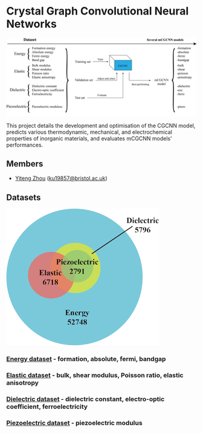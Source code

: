 # Crystal Graph Convolutional Neural Networks

![Logo](dissertation/image/model.jpg)

This project details the development and optimisation of the CGCNN model, predicts various thermodynamic, mechanical, and electrochemical properties of inorganic materials, and evaluates mCGCNN models’ performances. 

## Members

- [Yiteng Zhou](https://github.com/YitengZhou) (ku19857@bristol.ac.uk)

## Datasets

![dataset](dissertation/image/dataset.jpg)

### [Energy dataset](dissertation/datasets/energy) - formation, absolute, fermi, bandgap

### [Elastic dataset](dissertation/datasets/elastic/readme.md) - bulk, shear modulus, Poisson ratio, elastic anisotropy

### [Dielectric dataset](dissertation/datasets/dielectric/readme.md) - dielectric constant, electro-optic coefficient, ferroelectricity

### [Piezoelectric dataset](dissertation/datasets/piezoelectric/readme.md) - piezoelectric modulus
